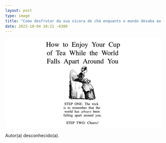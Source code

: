 ```yaml
---
layout: post
type: image
title: "Como desfrutar da sua xícara de chá enquanto o mundo desaba ao seu redor"
date: 2023-10-04 10:21 -0300
---
```

<p>
	<img class="full-img" src="/assets/2023/como-desfrutar-da-sua-xicara-de-cha.jpg" alt="Ilustração clássica, em preto e branco, de uma senhora sentada, de vestido, com uma xícara de chá. Acima, a frase (em inglês): “Como desfrutar da sua xícara de chá enquanto o mundo acaba ao seu redor:” seguida de dois passos: “Passo 1: O truque é lembrar que o mundo está _sempre_ acabando ao seu redor. Passo 2: Saúde!”">
</p>

Autor(a) desconhecido(a).